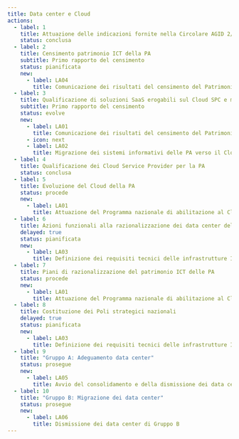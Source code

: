 ```yaml
---
title: Data center e Cloud
actions:
  - label: 1
    title: Attuazione delle indicazioni fornite nella Circolare AGID 2/2016
    status: conclusa
  - label: 2
    title: Censimento patrimonio ICT della PA
    subtitle: Primo rapporto del censimento
    status: pianificata
    new:
      - label: LA04
        title: Comunicazione dei risultati del censimento del Patrimonio ICT
  - label: 3
    title: Qualificazione di soluzioni SaaS erogabili sul Cloud SPC e modalità di procurement
    subtitle: Primo rapporto del censimento
    status: evolve
    new:
      - label: LA01
        title: Comunicazione dei risultati del censimento del Patrimonio ICT
      - icon: next
      - label: LA02
        title: Migrazione dei sistemi informativi delle PA verso il Cloud 
  - label: 4
    title: Qualificazione dei Cloud Service Provider per la PA
    status: conclusa
  - label: 5
    title: Evoluzione del Cloud della PA
    status: procede
    new:
      - label: LA01
        title: Attuazione del Programma nazionale di abilitazione al Cloud della PA
  - label: 6
    title: Azioni funzionali alla razionalizzazione dei data center della PA
    delayed: true
    status: pianificata
    new:
      - label: LA03
        title: Definizione dei requisiti tecnici delle infrastrutture IT
  - label: 7
    title: Piani di razionalizzazione del patrimonio ICT delle PA
    status: procede
    new:
      - label: LA01
        title: Attuazione del Programma nazionale di abilitazione al Cloud della PA
  - label: 8
    title: Costituzione dei Poli strategici nazionali
    delayed: true
    status: pianificata
    new:
      - label: LA03
        title: Definizione dei requisiti tecnici delle infrastrutture IT
  - label: 9
    title: "Gruppo A: Adeguamento data center"
    status: prosegue
    new:
      - label: LA05
        title: Avvio del consolidamento e della dismissione dei data center di Gruppo A
  - label: 10
    title: "Gruppo B: Migrazione dei data center"
    status: prosegue
    new:
      - label: LA06
        title: Dismissione dei data center di Gruppo B
---
```

